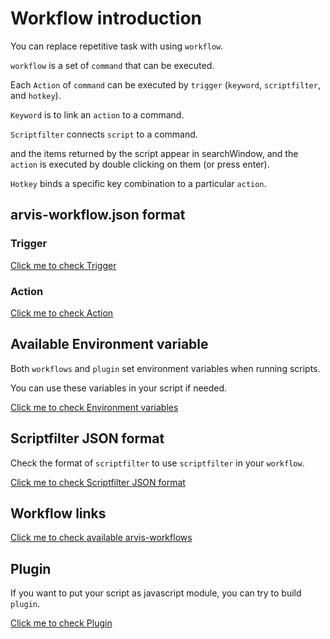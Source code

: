 # Workflow introduction

You can replace repetitive task with using `workflow`.

`workflow` is a set of `command` that can be executed.

Each `Action` of `command` can be executed by `trigger` (`keyword`, `scriptfilter`, and `hotkey`).

`Keyword` is to link an `action` to a command.

`Scriptfilter` connects `script` to a command.

and the items returned by the script appear in searchWindow, and the `action` is executed by double clicking on them (or press enter).

`Hotkey` binds a specific key combination to a particular `action`.

## arvis-workflow.json format

### Trigger

[Click me to check Trigger](./trigger-description.md)

### Action

[Click me to check Action](./action-description.md)

## Available Environment variable

Both `workflows` and `plugin` set environment variables when running scripts.

You can use these variables in your script if needed.

[Click me to check Environment variables](./extension-env-description.md)

## Scriptfilter JSON format

Check the format of `scriptfilter` to use `scriptfilter` in your `workflow`.

[Click me to check Scriptfilter JSON format](./scriptfilter-json-format-description.md)

## Workflow links

[Click me to check available arvis-workflows](./workflow-links.md)

## Plugin

If you want to put your script as javascript module, you can try to build `plugin`.

[Click me to check Plugin](./plugin-intro.md)